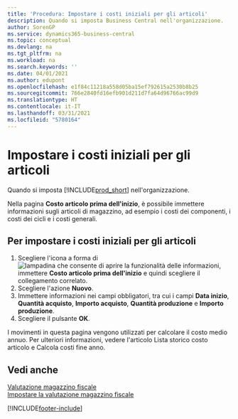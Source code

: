 ```yaml
---
title: 'Procedura: Impostare i costi iniziali per gli articoli'
description: Quando si imposta Business Central nell'organizzazione.
author: SorenGP
ms.service: dynamics365-business-central
ms.topic: conceptual
ms.devlang: na
ms.tgt_pltfrm: na
ms.workload: na
ms.search.keywords: ''
ms.date: 04/01/2021
ms.author: edupont
ms.openlocfilehash: e1f84c11218a558d05ba15ef792615a2530b8b25
ms.sourcegitcommit: 766e2840fd16efb901d211d7fa64d96766ac99d9
ms.translationtype: HT
ms.contentlocale: it-IT
ms.lasthandoff: 03/31/2021
ms.locfileid: "5780164"
---
```

# <a name="set-up-initial-item-costs"></a>Impostare i costi iniziali per gli articoli
Quando si imposta [!INCLUDE[prod_short](../../includes/prod_short.md)] nell'organizzazione.  

Nella pagina **Costo articolo prima dell'inizio**, è possibile immettere informazioni sugli articoli di magazzino, ad esempio i costi dei componenti, i costi dei cicli e i costi generali.  

## <a name="to-set-up-initial-item-costs"></a>Per impostare i costi iniziali per gli articoli  

1.  Scegliere l'icona a forma di ![lampadina che consente di aprire la funzionalità delle informazioni](../../media/ui-search/search_small.png "Informazioni sull'operazione che si desidera eseguire"), immettere **Costo articolo prima dell'inizio** e quindi scegliere il collegamento correlato.  
2.  Scegliere l'azione **Nuovo**.  
3.  Immettere informazioni nei campi obbligatori, tra cui i campi **Data inizio**, **Quantità acquisto**, **Importo acquisto**, **Quantità produzione** e **Importo produzione**.  
4.  Scegliere il pulsante **OK**.  

I movimenti in questa pagina vengono utilizzati per calcolare il costo medio annuo. Per ulteriori informazioni, vedere l'articolo Lista storico costo articolo e Calcola costi fine anno.  

## <a name="see-also"></a>Vedi anche  
 [Valutazione magazzino fiscale](fiscal-inventory-valuation.md)   
 [Impostare la valutazione magazzino fiscale](how-to-set-up-fiscal-inventory-valuation.md)   


[!INCLUDE[footer-include](../../includes/footer-banner.md)]